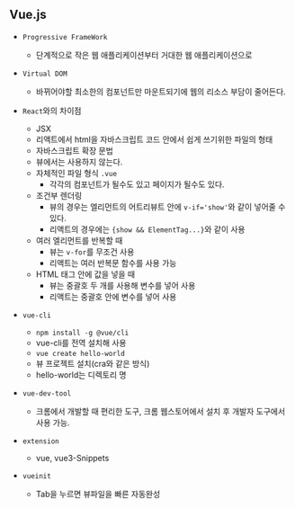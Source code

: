 ## Vue.js

- `Progressive FrameWork`

  - 단계적으로 작은 웹 애플리케이션부터 거대한 웹 애플리케이션으로

- `Virtual DOM`

  - 바뀌어야할 최소한의 컴포넌트만 마운트되기에 웹의 리소스 부담이 줄어든다.

- `React`와의 차이점

  - JSX
  - 리액트에서 html을 자바스크립트 코드 안에서 쉽게 쓰기위한 파일의 형태
  - 자바스크립트 확장 문법
  - 뷰에서는 사용하지 않는다.
  - 자체적인 파일 형식 `.vue`
    - 각각의 컴포넌트가 될수도 있고 페이지가 될수도 있다.
  - 조건부 렌더링
    - 뷰의 경우는 엘리먼트의 어트리뷰트 안에 `v-if='show'`와 같이 넣어줄 수 있다.
    - 리액트의 경우에는 `{show && ElementTag...}`와 같이 사용
  - 여러 엘리먼트를 반복할 때
    - 뷰는 `v-for`를 무조건 사용
    - 리액트는 여러 반복문 함수를 사용 가능
  - HTML 태그 안에 값을 넣을 때
    - 뷰는 중괄호 두 개를 사용해 변수를 넣어 사용
    - 리액트는 중괄호 안에 변수를 넣어 사용

- `vue-cli`

  - `npm install -g @vue/cli`
  - vue-cli를 전역 설치해 사용
  - `vue create hello-world`
  - 뷰 프로젝트 설치(cra와 같은 방식)
  - hello-world는 디렉토리 명

- `vue-dev-tool`

  - 크롬에서 개발할 때 편리한 도구, 크롬 웹스토어에서 설치 후 개발자 도구에서 사용 가능.

- `extension`

  - vue, vue3-Snippets

- `vueinit`
  - Tab을 누르면 뷰파일을 빠른 자동완성
